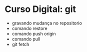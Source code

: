 # Curso Digital: git

* gravando mudança no repositorio
* comando restore 
* comando push origin
* comando pull
*  git fetch 